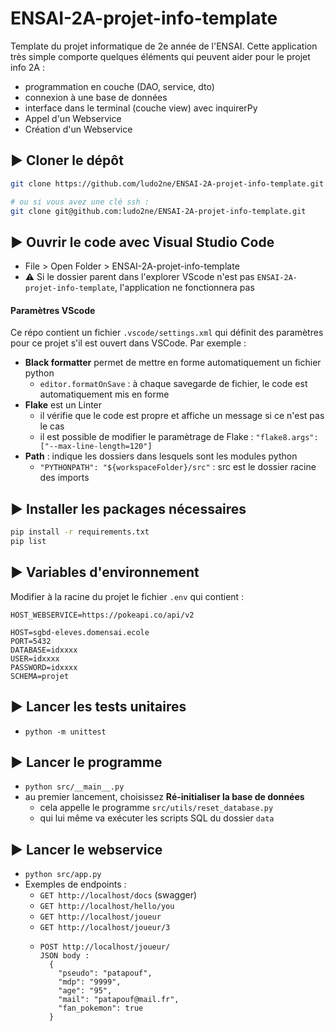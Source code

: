 # ENSAI-2A-projet-info-template

Template du projet informatique de 2e année de l'ENSAI.
Cette application très simple comporte quelques éléments qui peuvent aider pour le projet info 2A :

* programmation en couche (DAO, service, dto)
* connexion à une base de données
* interface dans le terminal (couche view) avec inquirerPy
* Appel d'un Webservice
* Création d'un Webservice

## :arrow_forward: Cloner le dépôt

```bash
git clone https://github.com/ludo2ne/ENSAI-2A-projet-info-template.git

# ou si vous avez une clé ssh :
git clone git@github.com:ludo2ne/ENSAI-2A-projet-info-template.git
```

## :arrow_forward: Ouvrir le code avec Visual Studio Code

* File > Open Folder > ENSAI-2A-projet-info-template
* :warning: Si le dossier parent dans l'explorer VScode n'est pas `ENSAI-2A-projet-info-template`, l'application ne fonctionnera pas

#### Paramètres VScode

Ce répo contient un fichier `.vscode/settings.xml` qui définit des paramètres pour ce projet s'il est ouvert dans VSCode. Par exemple :

* **Black formatter** permet de mettre en forme automatiquement un fichier python
  * `editor.formatOnSave` : à chaque savegarde de fichier, le code est automatiquement mis en forme
* **Flake** est un Linter
  * il vérifie que le code est propre et affiche un message si ce n'est pas le cas
  * il est possible de modifier le paramètrage de Flake : `"flake8.args": ["--max-line-length=120"]`
* **Path** : indique les dossiers dans lesquels sont les modules python 
  * `"PYTHONPATH": "${workspaceFolder}/src"` : src est le dossier racine des imports

## :arrow_forward: Installer les packages nécessaires

```bash
pip install -r requirements.txt
pip list
```

## :arrow_forward: Variables d'environnement

Modifier à la racine du projet le fichier `.env` qui contient :

```
HOST_WEBSERVICE=https://pokeapi.co/api/v2

HOST=sgbd-eleves.domensai.ecole
PORT=5432
DATABASE=idxxxx
USER=idxxxx
PASSWORD=idxxxx
SCHEMA=projet
```

## :arrow_forward: Lancer les tests unitaires

* `python -m unittest`

## :arrow_forward: Lancer le programme

* `python src/__main__.py`
* au premier lancement, choisissez **Ré-initialiser la base de données**
  * cela appelle le programme `src/utils/reset_database.py`
  * qui lui même va exécuter les scripts SQL du dossier `data`
  
## :arrow_forward: Lancer le webservice

* `python src/app.py`
* Exemples de endpoints :
  * `GET http://localhost/docs` (swagger)
  * `GET http://localhost/hello/you`
  * `GET http://localhost/joueur`
  * `GET http://localhost/joueur/3`
  * ```
    POST http://localhost/joueur/
    JSON body :
      {
        "pseudo": "patapouf",
      	"mdp": "9999",
        "age": "95",
        "mail": "patapouf@mail.fr",
        "fan_pokemon": true
      }
    ```
